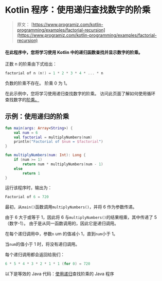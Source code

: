 # Kotlin 程序：使用递归查找数字的阶乘

> 原文： [https://www.programiz.com/kotlin-programming/examples/factorial-recursion](https://www.programiz.com/kotlin-programming/examples/factorial-recursion)

#### 在此程序中，您将学习使用 Kotlin 中的递归函数查找并显示数字的阶乘。

正数 n 的阶乘由下式给出：

```kt
factorial of n (n!) = 1 * 2 * 3 * 4 * ... * n
```

负数的阶乘不存在。 阶乘 0 为 1。

在此示例中，您将学习使用递归查找数字的阶乘。 访问此页面了解如何使用循环查找数字的[阶乘。](/kotlin-programming/examples/factorial "Kotlin program to calculate factorial using loop")

## 示例：使用递归的阶乘

```kt
fun main(args: Array<String>) {
    val num = 6
    val factorial = multiplyNumbers(num)
    println("Factorial of $num = $factorial")
}

fun multiplyNumbers(num: Int): Long {
    if (num >= 1)
        return num * multiplyNumbers(num - 1)
    else
        return 1
}
```

运行该程序时，输出为：

```kt
Factorial of 6 = 720
```

最初，从`main()`函数调用`multiplyNumbers()`，并将 6 作为参数传递。

由于 6 大于或等于 1，因此将 6 与`multiplyNumbers()`的结果相乘，其中传递了 5（数字-1）。 由于是从同一函数调用的，因此它是递归调用。

在每个递归调用中，参数`n` um 的值减小 1，直到`num`小于 1。

当`num`的值小于 1 时，将没有递归调用。

每个递归调用都会返回给我们：

```kt
6 * 5 * 4 * 3 * 2 * 1 * 1 (for 0) = 720
```

以下是等效的 Java 代码：[使用递归](/java-programming/examples/factorial-recursion "Java Program to find factorial using recursion")查找阶乘的 Java 程序